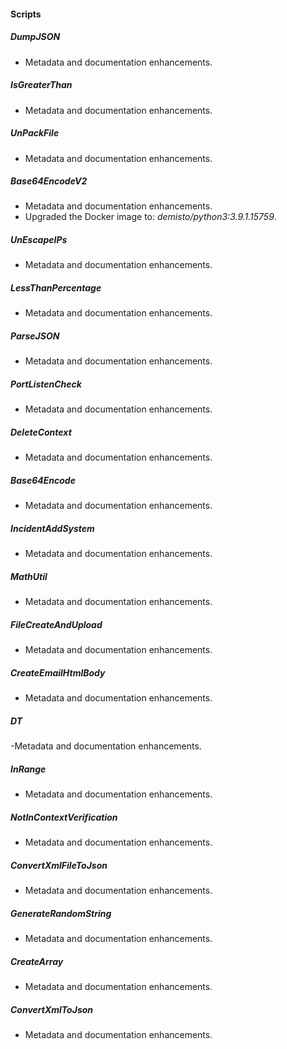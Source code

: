 
#### Scripts
##### DumpJSON
- Metadata and documentation enhancements.
##### IsGreaterThan
- Metadata and documentation enhancements.
##### UnPackFile
- Metadata and documentation enhancements.
##### Base64EncodeV2
- Metadata and documentation enhancements.
- Upgraded the Docker image to: *demisto/python3:3.9.1.15759*.
##### UnEscapeIPs
- Metadata and documentation enhancements.
##### LessThanPercentage
- Metadata and documentation enhancements.
##### ParseJSON
- Metadata and documentation enhancements.
##### PortListenCheck
- Metadata and documentation enhancements.
##### DeleteContext
- Metadata and documentation enhancements.
##### Base64Encode
- Metadata and documentation enhancements.
##### IncidentAddSystem
- Metadata and documentation enhancements.
##### MathUtil
- Metadata and documentation enhancements.
##### FileCreateAndUpload
- Metadata and documentation enhancements.
##### CreateEmailHtmlBody
- Metadata and documentation enhancements.
##### DT
-Metadata and documentation enhancements.
##### InRange
- Metadata and documentation enhancements.
##### NotInContextVerification
- Metadata and documentation enhancements.
##### ConvertXmlFileToJson
- Metadata and documentation enhancements.
##### GenerateRandomString
- Metadata and documentation enhancements.
##### CreateArray
- Metadata and documentation enhancements.
##### ConvertXmlToJson
- Metadata and documentation enhancements.
